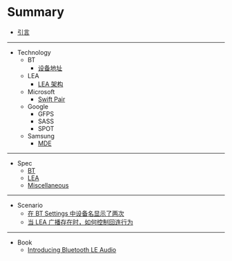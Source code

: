# Summary

- [引言](README.md)

---

- Technology
    - BT
        - [设备地址](Technology/BT/2023-06-11-Technology-BT-Device-Address.md)
    - LEA
        - [LEA 架构](Technology/LEA/2023-05-08-Technology-LEA-New-Architecture.md)
    - Microsoft
        - [Swift Pair](Technology/Microsoft/Swift_Pair/2022-08-17-Technology-Microsoft-Swift-Pair.md)
    - Google
        - GFPS
        - SASS
        - SPOT
    - Samsung
        - [MDE](Technology/Samsung/MDE/2023-05-28-Technology-Samsung-MDE.md)

---

- Spec
    - [BT](Spec/BT/)
    - [LEA](Spec/LEA/)
    - [Miscellaneous](Spec/Miscellaneous/)

---

- Scenario
    - [在 BT Settings 中设备名显示了两次](Scenario/Two_Names_Are_Shown_In_The_BT_Settings/2023-05-03-Two-Names-Are-Shown-In-The-BT-Settings.md)
    - [当 LEA 广播存在时，如何控制回连行为](Scenario/How_To_Control_The_Reconnection_Behavior_When_LEA_Advertising_Is_Exist/2023-05-03-How-To-Control-The-Reconnection-Behavior-When-LEA-Advertising-Is-Exist.md)

---

- Book
    - [Introducing Bluetooth LE Audio](Book/Introducing-Bluetooth-LE-Audio-book.pdf)
